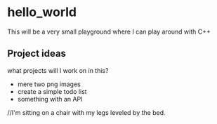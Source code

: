 # hello_world
This will be a very small playground where I can play around with C++

## Project ideas
what projects will I work on in this?
- mere two png images
- create a simple todo list
- something with an API


//I'm sitting on a chair with my legs leveled by the bed.

